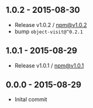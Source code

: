 

## 1.0.2 - 2015-08-30
- Release v1.0.2 / npm@v1.0.2
- bump `object-visit@^0.2.1`

## 1.0.1 - 2015-08-29
- Release v1.0.1 / npm@v1.0.1

## 0.0.0 - 2015-08-29
- Inital commit